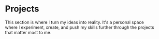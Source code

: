 # Projects

This section is where I turn my ideas into reality. It's a personal space where I experiment, create, and push my skills further through the projects that matter most to me.